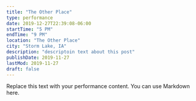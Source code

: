 ```yaml
---
title: "The Other Place"
type: performance
date: 2019-12-27T22:39:08-06:00
startTime: "5 PM"
endTime: "9 PM"
location: "The Other Place"
city: "Storm Lake, IA"
description: "descriptoin text about this post"
publishDate: 2019-11-27
lastMod: 2019-11-27
draft: false
---
```


Replace this text with your performance content. You can use Markdown here.
